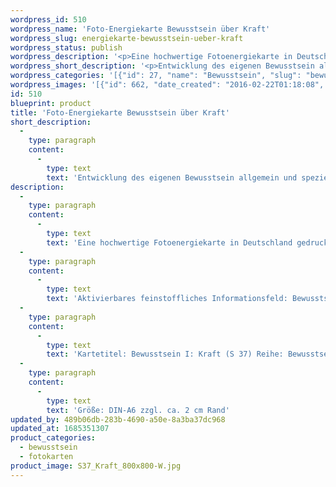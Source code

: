 ```yaml
---
wordpress_id: 510
wordpress_name: 'Foto-Energiekarte Bewusstsein über Kraft'
wordpress_slug: energiekarte-bewusstsein-ueber-kraft
wordpress_status: publish
wordpress_description: '<p>Eine hochwertige Fotoenergiekarte in Deutschland gedruckt und in Handarbeit laminiert.  Sie ist in Postkartengröße (DIN-A6) gut zu transportieren und kann auch auf den Körper aufgelegt werden.</p><p>Aktivierbares feinstoffliches Informationsfeld: Bewusstsein - Kraftbewusstsein - Entwicklung - "Schwingungserhöhung" - Feinstofflichkeit erfahren: Entwicklung des eigenen Bewusstsein allgemein und speziell für den Bereich der eigenen Kraft und wie Kräftigung erfolgen kann, wie die eigenen "Kraftreserven" aufgefüllt und konstant gehalten werden können. Maßnahmen zu entwickeln und umzusetzen, mit denen die eigene Kraft gefördert wird (hierbei auf Basis von Herzoffenheit für sich und andere sein). Fähigkeit zur Wahrnehmung und Lenkung feinstofflicher Energiefelder entwickeln.</p><p>Kartetitel: Bewusstsein I: Kraft (S 37) Reihe: Bewusstsein.</p><p>Größe: DIN-A6 zzgl. ca. 2 cm Rand<br />Andere Formate sind individuell für Sie innerhalb weniger Tage herstellbar. Bitte kontaktieren Sie uns hierfür unter <a href="mailto:info@elvedenverlag.de">info@elvedenverlag.de</a>.</p><p><a href="https://my.feenbaum.de/anwendung-energiebilder-foto-laminiert/">Anwendungshinweise</a></p>'
wordpress_short_description: '<p>Entwicklung des eigenen Bewusstsein allgemein und speziell für den Bereich der eigenen Kraft sowie der Kräftigung</p>'
wordpress_categories: '[{"id": 27, "name": "Bewusstsein", "slug": "bewusstsein"}, {"id": 23, "name": "Fotokarten", "slug": "fotokarten"}]'
wordpress_images: '[{"id": 662, "date_created": "2016-02-22T01:18:08", "date_created_gmt": "2016-02-21T23:18:08", "date_modified": "2016-02-22T01:18:08", "date_modified_gmt": "2016-02-21T23:18:08", "src": "https://my.feenbaum.de/wp-content/uploads/2016/02/S37_Kraft_800x800-W.jpg", "name": "S37_Kraft_800x800-W", "alt": ""}]'
id: 510
blueprint: product
title: 'Foto-Energiekarte Bewusstsein über Kraft'
short_description:
  -
    type: paragraph
    content:
      -
        type: text
        text: 'Entwicklung des eigenen Bewusstsein allgemein und speziell für den Bereich der eigenen Kraft sowie der Kräftigung'
description:
  -
    type: paragraph
    content:
      -
        type: text
        text: 'Eine hochwertige Fotoenergiekarte in Deutschland gedruckt und in Handarbeit laminiert.  Sie ist in Postkartengröße (DIN-A6) gut zu transportieren und kann auch auf den Körper aufgelegt werden.'
  -
    type: paragraph
    content:
      -
        type: text
        text: 'Aktivierbares feinstoffliches Informationsfeld: Bewusstsein - Kraftbewusstsein - Entwicklung - "Schwingungserhöhung" - Feinstofflichkeit erfahren: Entwicklung des eigenen Bewusstsein allgemein und speziell für den Bereich der eigenen Kraft und wie Kräftigung erfolgen kann, wie die eigenen "Kraftreserven" aufgefüllt und konstant gehalten werden können. Maßnahmen zu entwickeln und umzusetzen, mit denen die eigene Kraft gefördert wird (hierbei auf Basis von Herzoffenheit für sich und andere sein). Fähigkeit zur Wahrnehmung und Lenkung feinstofflicher Energiefelder entwickeln.'
  -
    type: paragraph
    content:
      -
        type: text
        text: 'Kartetitel: Bewusstsein I: Kraft (S 37) Reihe: Bewusstsein.'
  -
    type: paragraph
    content:
      -
        type: text
        text: 'Größe: DIN-A6 zzgl. ca. 2 cm Rand'
updated_by: 489b06db-283b-4690-a50e-8a3ba37dc968
updated_at: 1685351307
product_categories:
  - bewusstsein
  - fotokarten
product_image: S37_Kraft_800x800-W.jpg
---
```

